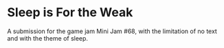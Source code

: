 # Sleep is For the Weak
A submission for the game jam Mini Jam #68, with the limitation of no text and with the theme of sleep.
